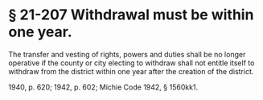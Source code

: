 # § 21-207 Withdrawal must be within one year.

<p>The transfer and vesting of rights, powers and duties shall be no longer operative if the county or city electing to withdraw shall not entitle itself to withdraw from the district within one year after the creation of the district.</p><p>1940, p. 620; 1942, p. 602; Michie Code 1942, § 1560kk1.</p>